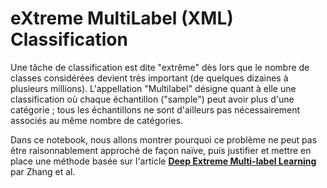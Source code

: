 
# eXtreme MultiLabel (XML) Classification

Une tâche de classification est dite "extrême" dès lors que le nombre de classes considérées devient très important (de quelques dizaines à plusieurs millions). L'appellation "Multilabel" désigne quant à elle une classification où chaque échantillon ("sample") peut avoir plus d'une catégorie ; tous les échantillons ne sont d'ailleurs pas nécessairement associés au même nombre de catégories.

Dans ce notebook, nous allons montrer pourquoi ce problème ne peut pas être raisonnablement approché de façon naïve, puis justifier et mettre en place une méthode basée sur l'article [**Deep Extreme Multi-label Learning**](https://arxiv.org/pdf/1704.03718.pdf) par Zhang et al.


